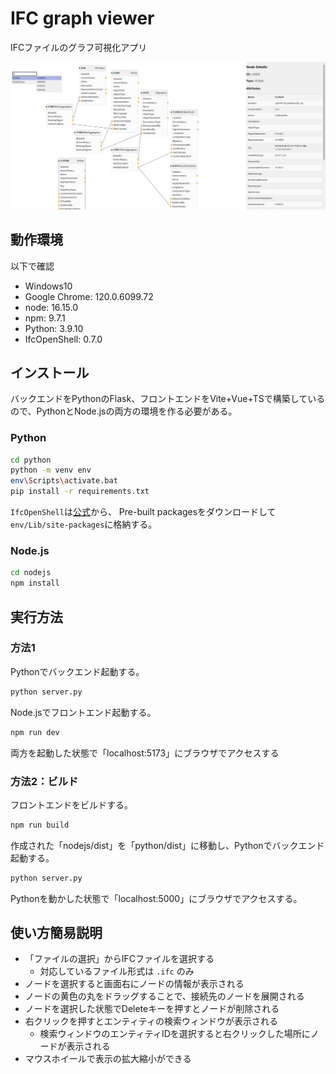 # IFC graph viewer

IFCファイルのグラフ可視化アプリ

![app](images/viewer.jpg)

## 動作環境

以下で確認

- Windows10
- Google Chrome: 120.0.6099.72
- node:  16.15.0
- npm:  9.7.1
- Python:  3.9.10
- IfcOpenShell: 0.7.0

## インストール

バックエンドをPythonのFlask、フロントエンドをVite+Vue+TSで構築しているので、PythonとNode.jsの両方の環境を作る必要がある。

### Python

```sh
cd python
python -m venv env
env\Scripts\activate.bat
pip install -r requirements.txt
```

`IfcOpenShell`は[公式](https://blenderbim.org/docs-python/ifcopenshell-python/installation.html)から、
Pre-built packagesをダウンロードして`env/Lib/site-packages`に格納する。

### Node.js

```sh
cd nodejs
npm install
```

## 実行方法

### 方法1

Pythonでバックエンド起動する。

```sh
python server.py
```

Node.jsでフロントエンド起動する。

```sh
npm run dev
```

両方を起動した状態で「localhost:5173」にブラウザでアクセスする

### 方法2：ビルド

フロントエンドをビルドする。

```sh
npm run build
```

作成された「nodejs/dist」を「python/dist」に移動し、Pythonでバックエンド起動する。

```sh
python server.py
```

Pythonを動かした状態で「localhost:5000」にブラウザでアクセスする。

## 使い方簡易説明

- 「ファイルの選択」からIFCファイルを選択する
  - 対応しているファイル形式は `.ifc` のみ
- ノードを選択すると画面右にノードの情報が表示される
- ノードの黄色の丸をドラッグすることで、接続先のノードを展開される
- ノードを選択した状態でDeleteキーを押すとノードが削除される
- 右クリックを押すとエンティティの検索ウィンドウが表示される
  - 検索ウィンドウのエンティティIDを選択すると右クリックした場所にノードが表示される
- マウスホイールで表示の拡大縮小ができる
